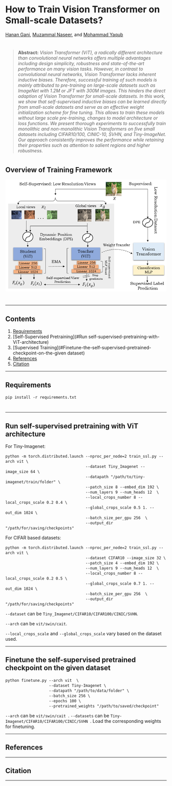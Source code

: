 # How to Train Vision Transformer on Small-scale Datasets?

[Hanan Gani](https://scholar.google.co.in/citations?user=XFugeQ4AAAAJ&hl=en), [Muzammal Naseer](https://muzammal-naseer.netlify.app/), and [Mohammad Yaqub](https://scholar.google.co.uk/citations?hl=en&user=9dfn5GkAAAAJ&view_op=list_works&sortby=pubdate)

#


> **Abstract:** *Vision Transformer (ViT), a radically different architecture than convolutional neural networks offers multiple advantages including design simplicity, robustness and state-of-the-art performance on many vision tasks. However, in contrast to convolutional neural networks, Vision Transformer lacks inherent inductive biases. Therefore, successful training of such models is mainly attributed to pre-training on large-scale datasets such as ImageNet with 1.2M or JFT with 300M images. This hinders the direct adaption of Vision Transformer for small-scale datasets. In this work, we show that self-supervised inductive biases can be learned directly from small-scale datasets and serve as an effective weight initialization scheme for fine tuning. This allows to train these models without large scale pre-training, changes to model architecture or loss functions. We present thorough experiments to successfully train monolithic and non-monolithic Vision Transformers on five small datasets including CIFAR10/100, CINIC-10, SVHN, and Tiny-ImageNet. Our approach consistently improves the performance while retaining their properties such as attention to salient regions and higher robustness.*

#

## Overview of Training Framework

![main_figure](assets/final_main_figure.png)

#
<hr>

## Contents

1. [Requirements](#Requirements)
2. [Self-Supervised Pretraining](#Run self-supervised-pretraining-with-ViT-architecture)
3. [Supervised Training](#Finetune-the-self-supervised-pretrained-checkpoint-on-the-given dataset)
4. [References](#References)
5. [Citation](#Citation)

<hr>

## Requirements
```shell
pip install -r requirements.txt
```
#
<hr>

## Run self-supervised pretraining with ViT architecture

For Tiny-Imagenet:
```shell
python -m torch.distributed.launch --nproc_per_node=2 train_ssl.py --arch vit \
                                   --dataset Tiny_Imagenet --image_size 64 \
                                   --datapath "/path/to/tiny-imagenet/train/folder" \
                                   --patch_size 8 --embed_dim 192 \
                                   --num_layers 9 --num_heads 12  \
                                   --local_crops_number 8 --local_crops_scale 0.2 0.4 \
                                   --global_crops_scale 0.5 1. --out_dim 1024 \
                                   --batch_size_per_gpu 256  \
                                   --output_dir "/path/for/saving/checkpoints"
```

For CIFAR based datasets:
```shell
python -m torch.distributed.launch --nproc_per_node=2 train_ssl.py --arch vit \
                                   --dataset CIFAR10 --image_size 32 \
                                   --patch_size 4 --embed_dim 192 \
                                   --num_layers 9 --num_heads 12  \
                                   --local_crops_number 8 --local_crops_scale 0.2 0.5 \
                                   --global_crops_scale 0.7 1. --out_dim 1024 \
                                   --batch_size_per_gpu 256  \
                                   --output_dir "/path/for/saving/checkpoints"
```

``` --dataset ``` can be ``` Tiny_Imagenet/CIFAR10/CIFAR100/CINIC/SVHN ```.

``` --arch ``` can be ``` vit/swin/cait ```.

``` --local_crops_scale ``` and ``` --global_crops_scale ``` vary based on the dataset used.


<hr>

## Finetune the self-supervised pretrained checkpoint on the given dataset
```shell
python finetune.py --arch vit  \
                   --dataset Tiny-Imagenet \
                   --datapath "/path/to/data/folder" \
                   --batch_size 256 \
                   --epochs 100 \
                   --pretrained_weights "/path/to/saved/checkpoint"
``` 
``` --arch ``` can be ```vit/swin/cait ```.
``` --datasets ``` can be ```Tiny-Imagenet/CIFAR10/CIFAR100/CINIC/SVHN ```.
Load the corresponding weights for finetuning.

<hr>

## References


<hr>


## Citation

<hr>

  
